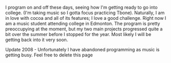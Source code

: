 

I program on and off these days, seeing how I'm getting ready to go into college. (I'm taking music so I gotta focus practicing Tbone). Naturally, I am in love with cocoa and all of its features; I love a good challenge. Right now I am a music student attending college in Edmonton. The program is pretty preoccupying at the moment, but my two main projects progressed quite a bit over the summer before I stopped for the year. Most likely I will be getting back into it very soon.

Update 2008 - Unfortunately I have abandoned programming as music is getting busy. Feel free to delete this page